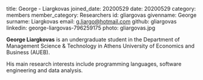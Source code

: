 title: George - Liargkovas
joined_date: 20200529
date: 20200529
category: members
member_category: Researchers
id: gliargovas
givenname: George
surname: Liargkovas
email: g.liargo@hotmail.com
github: gliargovas
linkedin: george-liargovas-796259175
photo: gliargovas.jpg

**George Liargkovas** is an undergraduate student in the Department of Management Science & Technology in Athens University of Economics and Business (AUEB).

His main research interests include programming languages, software engineering and data analysis.
